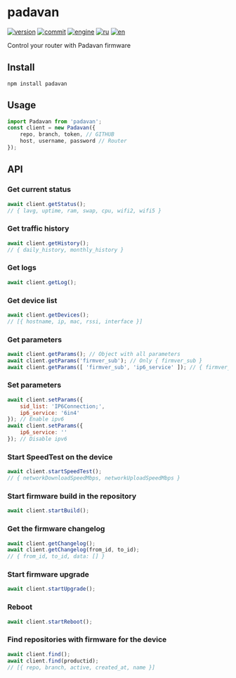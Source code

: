 # padavan

[![version](https://img.shields.io/npm/v/padavan.svg)](https://www.npmjs.org/package/padavan)
[![commit](https://img.shields.io/github/last-commit/alex2844/node-padavan.svg)](https://github.com/alex2844/node-padavan)
[![engine](https://img.shields.io/badge/Node--RED-contrib--padavan-red.svg)](node-red/README.md)
[![ru](https://img.shields.io/badge/lang-ru-white)](../ru/README.md)
[![en](https://img.shields.io/badge/lang-en-white)](README.md)

Control your router with Padavan firmware


## Install

``` shell
npm install padavan
```


## Usage

```javascript
import Padavan from 'padavan';
const client = new Padavan({
    repo, branch, token, // GITHUB
    host, username, password // Router
});
```


## API

### Get current status
```javascript
await client.getStatus();
// { lavg, uptime, ram, swap, cpu, wifi2, wifi5 }
```

### Get traffic history
```javascript
await client.getHistory();
// { daily_history, monthly_history }
```

### Get logs
```javascript
await client.getLog();
```

### Get device list
```javascript
await client.getDevices();
// [{ hostname, ip, mac, rssi, interface }]
```

### Get parameters
```javascript
await client.getParams(); // Object with all parameters
await client.getParams('firmver_sub'); // Only { firmver_sub }
await client.getParams([ 'firmver_sub', 'ip6_service' ]); // { firmver_sub, ip6_service }
```

### Set parameters
```javascript
await client.setParams({
	sid_list: 'IP6Connection;',
	ip6_service: '6in4'
}); // Enable ipv6
await client.setParams({
	ip6_service: ''
}); // Disable ipv6
```

### Start SpeedTest on the device
```javascript
await client.startSpeedTest();
// { networkDownloadSpeedMbps, networkUploadSpeedMbps }
```

### Start firmware build in the repository
```javascript
await client.startBuild();
```

### Get the firmware changelog
```javascript
await client.getChangelog();
await client.getChangelog(from_id, to_id);
// { from_id, to_id, data: [] }
```

### Start firmware upgrade
```javascript
await client.startUpgrade();
```

### Reboot
```javascript
await client.startReboot();
```

### Find repositories with firmware for the device
```javascript
await client.find();
await client.find(productid);
// [{ repo, branch, active, created_at, name }]
```
